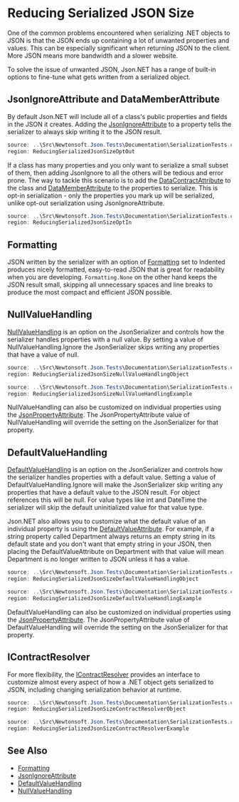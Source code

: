 ﻿# Reducing Serialized JSON Size

One of the common problems encountered when serializing .NET objects to JSON is that the JSON ends up containing a lot of unwanted properties and values. This can be especially significant when returning JSON to the client. More JSON means more bandwidth and a slower website.

To solve the issue of unwanted JSON, Json.NET has a range of built-in options to fine-tune what gets written from a serialized object.

## JsonIgnoreAttribute and DataMemberAttribute

By default Json.NET will include all of a class's public properties and fields in the JSON it creates. Adding the [JsonIgnoreAttribute](/API/newtonsoft/json/jsonignoreattribute/) to a property tells the serializer to always skip writing it to the JSON result.

```csharp Opt-out Serialization Example
source: ..\Src\Newtonsoft.Json.Tests\Documentation\SerializationTests.cs
region: ReducingSerializedJsonSizeOptOut
```

If a class has many properties and you only want to serialize a small subset of them, then adding JsonIgnore to all the others will be tedious and error prone. The way to tackle this scenario is to add the [DataContractAttribute](T:System.Runtime.Serialization.DataContractAttribute) to the class and [DataMemberAttribute](T:System.Runtime.Serialization.DataMemberAttribute) to the properties to serialize. This is opt-in serialization - only the properties you mark up will be serialized, unlike opt-out serialization using JsonIgnoreAttribute.

```csharp Opt-in Serialization Example
source: ..\Src\Newtonsoft.Json.Tests\Documentation\SerializationTests.cs
region: ReducingSerializedJsonSizeOptIn
```

## Formatting

JSON written by the serializer with an option of [Formatting](/API/newtonsoft/json/formatting/) set to Indented produces nicely formatted, easy-to-read JSON that is great for readability when you are developing. `Formatting.None` on the other hand keeps the JSON result small, skipping all unnecessary spaces and line breaks to produce the most compact and efficient JSON possible.

## NullValueHandling

[NullValueHandling](/API/newtonsoft/json/nullvaluehandling/) is an option on the JsonSerializer and controls how the serializer handles properties with a null value. By setting a value of NullValueHandling.Ignore the JsonSerializer skips writing any properties that have a value of null.

```csharp NullValueHandling Class
source: ..\Src\Newtonsoft.Json.Tests\Documentation\SerializationTests.cs
region: ReducingSerializedJsonSizeNullValueHandlingObject
```

```csharp NullValueHandling Ignore Example
source: ..\Src\Newtonsoft.Json.Tests\Documentation\SerializationTests.cs
region: ReducingSerializedJsonSizeNullValueHandlingExample
```

NullValueHandling can also be customized on individual properties using the [JsonPropertyAttribute](/API/newtonsoft/json/jsonpropertyattribute/). The JsonPropertyAttribute value of NullValueHandling will override the setting on the JsonSerializer for that property.

## DefaultValueHandling

[DefaultValueHandling](/API/newtonsoft/json/defaultvaluehandling/) is an option on the JsonSerializer and controls how the serializer handles properties with a default value. Setting a value of DefaultValueHandling.Ignore will make the JsonSerializer skip writing any properties that have a default value to the JSON result. For object references this will be null. For value types like int and DateTime the serializer will skip the default uninitialized value for that value type.

Json.NET also allows you to customize what the default value of an individual
property is using the [DefaultValueAttribute](T:System.ComponentModel.DefaultValueAttribute). For example, if a string property called Department always returns an empty string in its default state and you don't want that empty string in your JSON, then placing the DefaultValueAttribute on Department with that value will mean Department is no longer written to JSON unless it has a value.

```csharp DefaultValueHandling Class
source: ..\Src\Newtonsoft.Json.Tests\Documentation\SerializationTests.cs
region: ReducingSerializedJsonSizeDefaultValueHandlingObject
```

```csharp DefaultValueHandling Ignore Example
source: ..\Src\Newtonsoft.Json.Tests\Documentation\SerializationTests.cs
region: ReducingSerializedJsonSizeDefaultValueHandlingExample
```

DefaultValueHandling can also be customized on individual properties using the [JsonPropertyAttribute](/API/newtonsoft/json/jsonpropertyattribute/). The JsonPropertyAttribute value of DefaultValueHandling will override the setting on the JsonSerializer for that property.

## IContractResolver

For more flexibility, the [IContractResolver](/API/newtonsoft/json/serialization/icontractresolver/) provides an interface to customize almost every aspect of how a .NET object gets serialized to JSON, including changing serialization behavior at runtime.

```csharp IContractResolver Class
source: ..\Src\Newtonsoft.Json.Tests\Documentation\SerializationTests.cs
region: ReducingSerializedJsonSizeContractResolverObject
```

```csharp IContractResolver Example
source: ..\Src\Newtonsoft.Json.Tests\Documentation\SerializationTests.cs
region: ReducingSerializedJsonSizeContractResolverExample
```

## See Also

- [Formatting](/API/newtonsoft/json/formatting/)
- [JsonIgnoreAttribute](/API/newtonsoft/json/jsonignoreattribute/)
- [DefaultValueHandling](/API/newtonsoft/json/defaultvaluehandling/)
- [NullValueHandling](/API/newtonsoft/json/nullvaluehandling/)